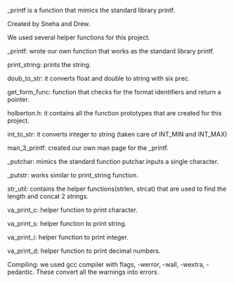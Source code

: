 _printf is a function that mimics the standard library printf.

Created by Sneha and Drew. 

We used several helper functions for this project.

_printf: wrote our own function that works as the standard library printf.

print_string: prints the string.

doub_to_str: it converts float and double to string with six prec.

get_form_func: function that checks for the format identifiers and return a pointer.

holberton.h: it contains all the function prototypes that are created for this project.

int_to_str: it converts integer to string (taken care of INT_MIN and INT_MAX)

man_3_printf: created our own man page for the _printf.

_putchar: mimics the standard function putchar.inputs a single character.

_putstr: works similar to print_string function.

str_util: contains the helper functions(strlen, strcat) that are used to find the length and concat 2 strings.

va_print_c: helper function to print character.

va_print_s: helper function to print string.

va_print_i: helper function to print integer.

va_print_d: helper function to print decimal numbers.

Compiling: we used gcc compiler with flags, -werror, -wall, -wextra, -pedantic.
These convert all the warnings into errors.
